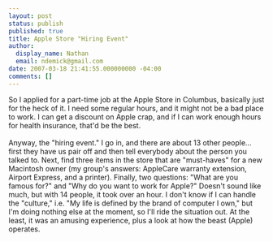 ```yaml
---
layout: post
status: publish
published: true
title: Apple Store "Hiring Event"
author:
  display_name: Nathan
  email: ndemick@gmail.com
date: 2007-03-18 21:41:55.000000000 -04:00
comments: []
---
```

So I applied for a part-time job at the Apple Store in Columbus, basically just for the heck of it. I need some regular hours, and it might not be a bad place to work. I can get a discount on Apple crap, and if I can work enough hours for health insurance, that'd be the best.<Br /><br />
Anyway, the "hiring event." I go in, and there are about 13 other people... first they have us pair off and then tell everybody about the person you talked to. Next, find three items in the store that are "must-haves" for a new Macintosh owner (my group's answers: AppleCare warranty extension, Airport Express, and a printer). Finally, two questions: "What are you famous for?" and "Why do you want to work for Apple?" Doesn't sound like much, but with 14 people, it took over an hour. I don't know if I can handle the "culture," i.e. "My life is defined by the brand of computer I own," but I'm doing nothing else at the moment, so I'll ride the situation out. At the least, it was an amusing experience, plus a look at how the beast (Apple) operates.